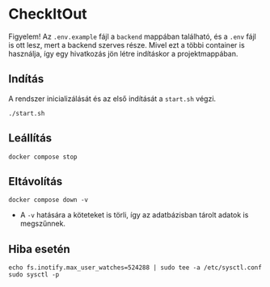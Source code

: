 # CheckItOut

Figyelem! Az `.env.example` fájl a `backend` mappában található, és a `.env` fájl is ott lesz, mert a backend szerves része. Mivel ezt a többi container is használja, így egy hivatkozás jön létre indításkor a projektmappában.

## Indítás

A rendszer inicializálását és az első indítását a `start.sh` végzi.

```
./start.sh
```

## Leállítás

```
docker compose stop
```

## Eltávolítás

```
docker compose down -v
```

- A `-v` hatására a köteteket is törli, így az adatbázisban tárolt adatok is megszűnnek.

## Hiba esetén

```
echo fs.inotify.max_user_watches=524288 | sudo tee -a /etc/sysctl.conf
sudo sysctl -p
```
